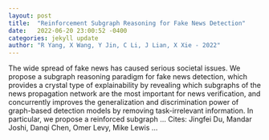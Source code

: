```yaml
---
layout: post
title:  "Reinforcement Subgraph Reasoning for Fake News Detection"
date:   2022-06-20 23:00:52 -0400
categories: jekyll update
author: "R Yang, X Wang, Y Jin, C Li, J Lian, X Xie - 2022"
---
```

The wide spread of fake news has caused serious societal issues. We propose a subgraph reasoning paradigm for fake news detection, which provides a crystal type of explainability by revealing which subgraphs of the news propagation network are the most important for news verification, and concurrently improves the generalization and discrimination power of graph-based detection models by removing task-irrelevant information. In particular, we propose a reinforced subgraph …
Cites: ‪Jingfei Du, Mandar Joshi, Danqi Chen, Omer Levy, Mike Lewis …‬  